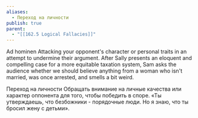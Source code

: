 ```yaml
---
aliases:
  - Переход на личности
publish: true
parent:
  - "[[162.5 Logical Fallacies]]"
---
```

Ad hominen
Attacking your opponent's character or personal traits in an attempt to undermine their argument.
After Sally presents an eloquent and compelling case for a more equitable taxation system, Sam asks the audience whether we should believe anything from a woman who isn't married, was once arrested, and smells a bit weird.

Переход на личности
Обращать внимание на личные качества или характер оппонента для того, чтобы победить в споре.
«Ты утверждаешь, что безбожники - порядочные люди. Но я знаю, что ты бросил жену с детьми».

